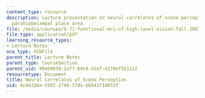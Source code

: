 ```yaml
---
content_type: resource
description: Lecture presentation on neural correlates of scene perception and the
  parahippocampal place area.
file: /media/courses/9-71-functional-mri-of-high-level-vision-fall-2007/8c84326e5582274037dabb541f18653f_lec4_scene_ip.pdf
file_type: application/pdf
learning_resource_types:
- Lecture Notes
ocw_type: OCWFile
parent_title: Lecture Notes
parent_type: CourseSection
parent_uid: 49e64858-2af7-b4c8-55e7-4278ef551112
resourcetype: Document
title: Neural Correlates of Scene Perception
uid: 8c84326e-5582-2740-37da-bb541f18653f
---
```

